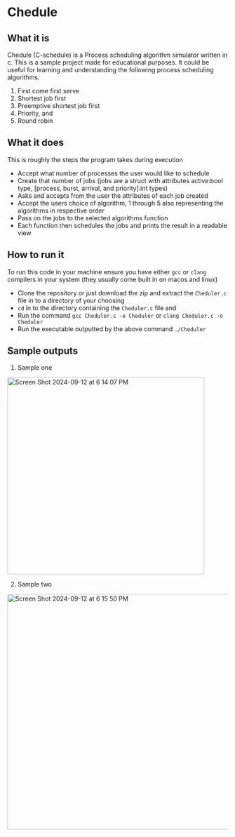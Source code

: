 # Chedule
## What it is
Chedule (C-schedule) is a Process scheduling algorithm simulator written in c. This is a sample project made for educational purposes. It could be useful for learning and understanding the following process scheduling algorithms.
1. First come first serve
2. Shortest job first
3. Preemptive shortest job first
4. Priority, and
5. Round robin
## What it does
This is roughly the steps the program takes during execution
- Accept what number of processes the user would like to schedule
- Create that number of jobs (jobs are a struct with attributes active:bool type, [process, burst, arrival, and priority]:int types)
- Asks and accepts from the user the attributes of each job created
- Accept the users choice of algorithm, 1 through 5 also representing the algorithms in respective order
- Pass on the jobs to the selected algorithms function
- Each function then schedules the jobs and prints the result in a readable view
## How to run it
To run this code in your machine ensure you have either ```gcc``` or ```clang``` compilers in your system (they usually come built in on macos and linux)
- Clone the repository or just download the zip and extract the ```Cheduler.c``` file in to a directory of your choosing
- ```cd``` in to the directory containing the ```Cheduler.c``` file and
- Run the command ```gcc Cheduler.c -o Cheduler``` or ```clang Cheduler.c -o Cheduler```
- Run the executable outputted by the above command ``./Cheduler``
## Sample outputs
1. Sample one
<img width="449" alt="Screen Shot 2024-09-12 at 6 14 07 PM" src="https://github.com/user-attachments/assets/6b578b5c-92ee-4555-91c6-353e772346dd">

2. Sample two
<img width="537" alt="Screen Shot 2024-09-12 at 6 15 50 PM" src="https://github.com/user-attachments/assets/b8a2995c-0a56-468a-a482-257ac61c1f34">
